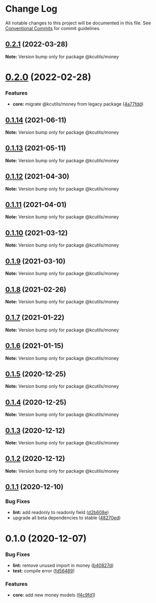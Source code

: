 # Change Log

All notable changes to this project will be documented in this file.
See [Conventional Commits](https://conventionalcommits.org) for commit guidelines.

## [0.2.1](https://github.com/kamontat/kcutils/compare/@kcutils/money@0.2.0...@kcutils/money@0.2.1) (2022-03-28)

**Note:** Version bump only for package @kcutils/money





# [0.2.0](https://github.com/kamontat/kcutils/compare/@kcutils/money@0.1.14...@kcutils/money@0.2.0) (2022-02-28)


### Features

* **core:** migrate @kcutils/money from legacy package ([4a77fdd](https://github.com/kamontat/kcutils/commit/4a77fdd72c51df96673b65360229a43fa8966ee0))





## [0.1.14](https://github.com/kamontat/kcutils/compare/@kcutils/money@0.1.13...@kcutils/money@0.1.14) (2021-06-11)

**Note:** Version bump only for package @kcutils/money





## [0.1.13](https://github.com/kamontat/kcutils/compare/@kcutils/money@0.1.12...@kcutils/money@0.1.13) (2021-05-11)

**Note:** Version bump only for package @kcutils/money





## [0.1.12](https://github.com/kamontat/kcutils/compare/@kcutils/money@0.1.11...@kcutils/money@0.1.12) (2021-04-30)

**Note:** Version bump only for package @kcutils/money





## [0.1.11](https://github.com/kamontat/kcutils/compare/@kcutils/money@0.1.10...@kcutils/money@0.1.11) (2021-04-01)

**Note:** Version bump only for package @kcutils/money





## [0.1.10](https://github.com/kamontat/kcutils/compare/@kcutils/money@0.1.9...@kcutils/money@0.1.10) (2021-03-12)

**Note:** Version bump only for package @kcutils/money





## [0.1.9](https://github.com/kamontat/kcutils/compare/@kcutils/money@0.1.8...@kcutils/money@0.1.9) (2021-03-10)

**Note:** Version bump only for package @kcutils/money





## [0.1.8](https://github.com/kamontat/kcutils/compare/@kcutils/money@0.1.7...@kcutils/money@0.1.8) (2021-02-26)

**Note:** Version bump only for package @kcutils/money





## [0.1.7](https://github.com/kamontat/kcutils/compare/@kcutils/money@0.1.6...@kcutils/money@0.1.7) (2021-01-22)

**Note:** Version bump only for package @kcutils/money





## [0.1.6](https://github.com/kamontat/kcutils/compare/@kcutils/money@0.1.5...@kcutils/money@0.1.6) (2021-01-15)

**Note:** Version bump only for package @kcutils/money





## [0.1.5](https://github.com/kamontat/kcutils/compare/@kcutils/money@0.1.4...@kcutils/money@0.1.5) (2020-12-25)

**Note:** Version bump only for package @kcutils/money





## [0.1.4](https://github.com/kamontat/kcutils/compare/@kcutils/money@0.1.3...@kcutils/money@0.1.4) (2020-12-25)

**Note:** Version bump only for package @kcutils/money





## [0.1.3](https://github.com/kamontat/kcutils/compare/@kcutils/money@0.1.2...@kcutils/money@0.1.3) (2020-12-12)

**Note:** Version bump only for package @kcutils/money





## [0.1.2](https://github.com/kamontat/kcutils/compare/@kcutils/money@0.1.1...@kcutils/money@0.1.2) (2020-12-12)

**Note:** Version bump only for package @kcutils/money





## [0.1.1](https://github.com/kamontat/kcutils/compare/@kcutils/money@0.1.0...@kcutils/money@0.1.1) (2020-12-10)


### Bug Fixes

* **lint:** add readonly to readonly field ([d2b608e](https://github.com/kamontat/kcutils/commit/d2b608ef4ae245293018d41645c61950fd3bf8e1))
* upgrade all beta dependencies to stable ([48270ed](https://github.com/kamontat/kcutils/commit/48270ede11c8a5cd6513cedb9b1fc4797f592ad8))





# 0.1.0 (2020-12-07)


### Bug Fixes

* **lint:** remove unused import in money ([b40827d](https://github.com/kamontat/kcutils/commit/b40827d683cc7c138bc9767b86dace556d54f59d))
* **test:** compile error ([fd56489](https://github.com/kamontat/kcutils/commit/fd56489e0d987d49f695fbc966ab78d13882dd60))


### Features

* **core:** add new money models ([f4c9fd1](https://github.com/kamontat/kcutils/commit/f4c9fd159ef5c7c6552c065333bfe0ae053ee244))
